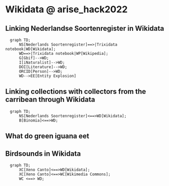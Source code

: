 # Wikidata @ arise_hack2022

## Linking Nederlandse Soortenregister in Wikidata

```mermaid
  graph TD;
      NS[Nederlands Soortenregister]==>|Trixidata notebook|WD[Wikidata];
      WD==>|Trixidata notebook|WP[Wikipedia];
      G[Gbif]-->WD;
      I[iNaturalist]-->WD;
      DOI[Literature]-->WD;
      ORCID[Person]-->WD;
      WD-->EE[Entity Explosion]
```

## Linking collections with collectors from the carribean through Wikidata
```mermaid
  graph TD;
      NS[Nederlands Soortenregister]<==>WD[Wikidata];
      B[Binomia]<==>WD;
```

## What do green iguana eet



## Birdsounds in Wikidata
```mermaid
  graph TD;
      XC[Xeno Canto]<==>WD[Wikidata];
      XC[Xeno Canto]<==>WC[Wikimedia Commons];
      WC <==> WD;
```
